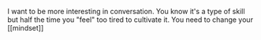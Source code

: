 I want to be more interesting in conversation. You know it's a type of skill but half the time you "feel" too tired to cultivate it. You need to change your [[mindset]]